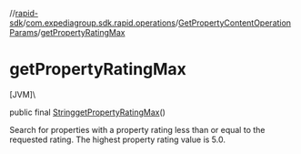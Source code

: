 //[rapid-sdk](../../../index.md)/[com.expediagroup.sdk.rapid.operations](../index.md)/[GetPropertyContentOperationParams](index.md)/[getPropertyRatingMax](get-property-rating-max.md)

# getPropertyRatingMax

[JVM]\

public final [String](https://docs.oracle.com/javase/8/docs/api/java/lang/String.html)[getPropertyRatingMax](get-property-rating-max.md)()

Search for properties with a property rating less than or equal to the requested rating. The highest property rating value is 5.0.
